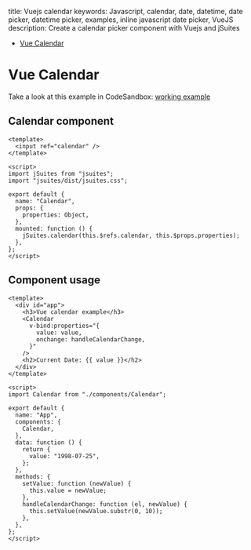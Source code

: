 title: Vuejs calendar
keywords: Javascript, calendar, date, datetime, date picker, datetime picker, examples, inline javascript date picker, VueJS
description: Create a calendar picker component with Vuejs and jSuites

* [Vue Calendar](/docs/v4/javascript-calendar)

Vue Calendar
============

Take a look at this example in CodeSandbox: [working example](https://codesandbox.io/s/vue-calendar-4utulk)

Calendar component
------------------

```vue
<template>
  <input ref="calendar" />
</template>

<script>
import jSuites from "jsuites";
import "jsuites/dist/jsuites.css";

export default {
  name: "Calendar",
  props: {
    properties: Object,
  },
  mounted: function () {
    jSuites.calendar(this.$refs.calendar, this.$props.properties);
  },
};
</script>
```

Component usage
---------------

```vue
<template>
  <div id="app">
    <h3>Vue calendar example</h3>
    <Calendar
      v-bind:properties="{
        value: value,
        onchange: handleCalendarChange,
      }"
    />
    <h2>Current Date: {{ value }}</h2>
  </div>
</template>

<script>
import Calendar from "./components/Calendar";

export default {
  name: "App",
  components: {
    Calendar,
  },
  data: function () {
    return {
      value: "1998-07-25",
    };
  },
  methods: {
    setValue: function (newValue) {
      this.value = newValue;
    },
    handleCalendarChange: function (el, newValue) {
      this.setValue(newValue.substr(0, 10));
    },
  },
};
</script>
```
